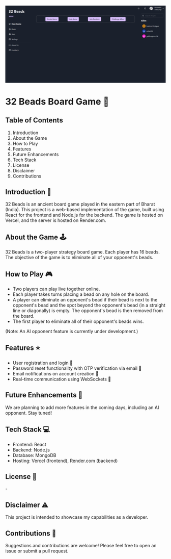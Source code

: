 ![Dashboard](/dashboard_1.png)

# 32 Beads Board Game 🎲

## Table of Contents

1. Introduction
2. About the Game
3. How to Play
4. Features
5. Future Enhancements
6. Tech Stack
7. License
8. Disclaimer
9. Contributions

## Introduction 📖

32 Beads is an ancient board game played in the eastern part of Bharat (India). This project is a web-based implementation of the game, built using React for the frontend and Node.js for the backend. The game is hosted on Vercel, and the server is hosted on Render.com.

## About the Game 🕹️

32 Beads is a two-player strategy board game. Each player has 16 beads. The objective of the game is to eliminate all of your opponent's beads.

## How to Play 🎮

-   Two players can play live together online.
-   Each player takes turns placing a bead on any hole on the board.
-   A player can eliminate an opponent's bead if their bead is next to the opponent's bead and the spot beyond the opponent's bead (in a straight line or diagonally) is empty. The opponent's bead is then removed from the board.
-   The first player to eliminate all of their opponent's beads wins.

(Note: An AI opponent feature is currently under development.)

## Features ⭐

-   User registration and login 🔑
-   Password reset functionality with OTP verification via email 📧
-   Email notifications on account creation 🎉
-   Real-time communication using WebSockets 💬

## Future Enhancements 🚀

We are planning to add more features in the coming days, including an AI opponent. Stay tuned!

## Tech Stack 💻

-   Frontend: React
-   Backend: Node.js
-   Database: MongoDB
-   Hosting: Vercel (frontend), Render.com (backend)

## License 📄

\-

## Disclaimer ⚠️

This project is intended to showcase my capabilities as a developer.

## Contributions 👥

Suggestions and contributions are welcome! Please feel free to open an issue or submit a pull request.
